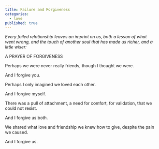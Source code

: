 ```yaml
---
title: Failure and Forgiveness
categories:
  - love
published: true
---
```


*Every failed relationship
leaves an imprint on us,
both a lesson of what went wrong,
and the touch of another soul
that has made us richer,
and a little wiser:*


A PRAYER OF FORGIVENESS

Perhaps
we were never
really friends,
though I thought we were.

And I forgive you.

Perhaps
I only imagined
we loved each other.

And I forgive myself.

There was a pull
of attachment,
a need for comfort,
for validation,
that we could not resist.

And I forgive us both.

We shared
what love and friendship
we knew how to give,
despite the pain we caused.

And I forgive us.
